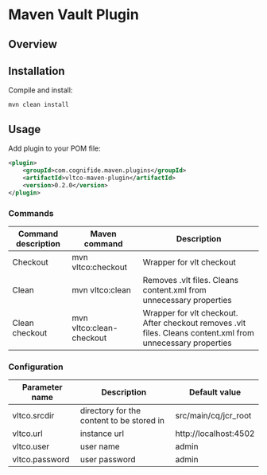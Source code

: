 # Maven Vault Plugin

## Overview

## Installation

Compile and install:

```
mvn clean install
```

## Usage

Add plugin to your POM file:

```xml
<plugin>
	<groupId>com.cognifide.maven.plugins</groupId>
	<artifactId>vltco-maven-plugin</artifactId>
	<version>0.2.0</version>
</plugin>
```

### Commands

| Command description | Maven command | Description |
|---------------------|--------------------------|--------------------------------------------------------------------|
| Checkout | mvn vltco:checkout | Wrapper for vlt checkout |
| Clean | mvn vltco:clean | Removes .vlt files. Cleans content.xml from unnecessary properties |
| Clean checkout | mvn vltco:clean-checkout | Wrapper for vlt checkout. After checkout removes .vlt files. Cleans content.xml from unnecessary properties |

### Configuration

| Parameter name | Description | Default value |
|----------------|-------------------------------------------|----------------------|
| vltco.srcdir | directory for the content to be stored in | src/main/cq/jcr_root |
| vltco.url | instance url | http://localhost:4502 |
| vltco.user | user name | admin |
| vltco.password | user password | admin |
